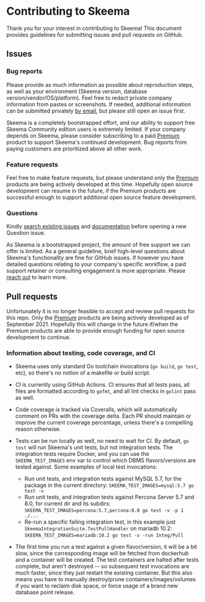 # Contributing to Skeema

Thank you for your interest in contributing to Skeema! This document provides guidelines for submitting issues and pull requests on GitHub.

## Issues

### Bug reports

Please provide as much information as possible about reproduction steps, as well as your environment (Skeema version, database version/vendor/OS/platform). Feel free to redact private company information from pastes or screenshots. If needed, additional information can be submitted privately [by email](https://www.skeema.io/contact/), but please still open an issue first.

Skeema is a completely bootstrapped effort, and our ability to support free Skeema Community edition users is extremely limited. If your company depends on Skeema, please consider subscribing to a paid [Premium](https://www.skeema.io/download/) product to support Skeema's continued development. Bug reports from paying customers are prioritized above all other work.

### Feature requests

Feel free to make feature requests, but please understand only the [Premium](https://www.skeema.io/download/) products are being actively developed at this time. Hopefully open source development can resume in the future, if the Premium products are successful enough to support additional open source feature development.

### Questions

Kindly [search existing issues](https://github.com/skeema/skeema/search?type=issues) and [documentation](https://www.google.com/search?q=documentation+site%3Awww.skeema.io) before opening a new Question issue.

As Skeema is a bootstrapped project, the amount of free support we can offer is limited. As a general guideline, brief high-level questions about Skeema's functionality are fine for GitHub issues. If however you have detailed questions relating to your company's specific workflow, a paid support retainer or consulting engagement is more appropriate. Please [reach out](https://www.skeema.io/contact/) to learn more.

## Pull requests

Unfortunately it is no longer feasible to accept and review pull requests for this repo. Only the [Premium](https://www.skeema.io/download/) products are being actively developed as of September 2021. Hopefully this will change in the future if/when the Premium products are able to provide enough funding for open source development to continue.

### Information about testing, code coverage, and CI

* Skeema uses only standard Go toolchain invocations (`go build`, `go test`, etc), so there's no notion of a makefile or build script.

* CI is currently using GitHub Actions. CI ensures that all tests pass, all files are formatted according to `gofmt`, and all lint checks in `golint` pass as well.

* Code coverage is tracked via Coveralls, which will automatically comment on PRs with the coverage delta. Each PR should maintain or improve the current coverage percentage, unless there's a compelling reason otherwise.

* Tests can be run locally as well, no need to wait for CI. By default, `go test` will run Skeema's unit tests, but not integration tests. The integration tests require Docker, and you can use the `SKEEMA_TEST_IMAGES` env var to control which DBMS flavors/versions are tested against. Some examples of local test invocations:
  * Run unit tests, and integration tests against MySQL 5.7, for the package in the current directory: `SKEEMA_TEST_IMAGES=mysql:5.7 go test -v`
  * Run unit tests, and integration tests against Percona Server 5.7 and 8.0, for current dir and its subdirs: `SKEEMA_TEST_IMAGES=percona:5.7,percona:8.0 go test -v -p 1 ./...`
  * Re-run a specific failing integration test, in this example just `SkeemaIntegrationSuite.TestPullHandler` on mariadb 10.2: `SKEEMA_TEST_IMAGES=mariadb:10.2 go test -v -run Integ/Pull`

* The first time you run a test against a given flavor/version, it will be a bit slow, since the corresponding image will be fetched from dockerhub and a container will be created. The test containers are halted after tests complete, but aren't destroyed -- so subsequent test invocations are much faster, since they just restart the existing container. But this also means you have to manually destroy/prune containers/images/volumes if you want to reclaim disk space, or force usage of a brand new database point release.

